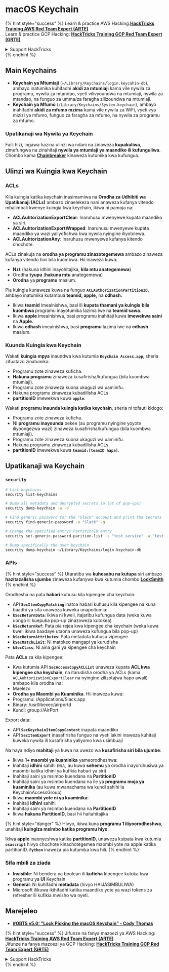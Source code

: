 # macOS Keychain

{% hint style="success" %}
Learn & practice AWS Hacking:<img src="../../.gitbook/assets/arte.png" alt="" data-size="line">[**HackTricks Training AWS Red Team Expert (ARTE)**](https://training.hacktricks.xyz/courses/arte)<img src="../../.gitbook/assets/arte.png" alt="" data-size="line">\
Learn & practice GCP Hacking: <img src="../../.gitbook/assets/grte.png" alt="" data-size="line">[**HackTricks Training GCP Red Team Expert (GRTE)**<img src="../../.gitbook/assets/grte.png" alt="" data-size="line">](https://training.hacktricks.xyz/courses/grte)

<details>

<summary>Support HackTricks</summary>

* Check the [**subscription plans**](https://github.com/sponsors/carlospolop)!
* **Join the** 💬 [**Discord group**](https://discord.gg/hRep4RUj7f) or the [**telegram group**](https://t.me/peass) or **follow** us on **Twitter** 🐦 [**@hacktricks\_live**](https://twitter.com/hacktricks\_live)**.**
* **Share hacking tricks by submitting PRs to the** [**HackTricks**](https://github.com/carlospolop/hacktricks) and [**HackTricks Cloud**](https://github.com/carlospolop/hacktricks-cloud) github repos.

</details>
{% endhint %}


## Main Keychains

* **Keychain ya Mtumiaji** (`~/Library/Keychains/login.keycahin-db`), ambayo inatumika kuhifadhi **akidi za mtumiaji** kama vile nywila za programu, nywila za mtandao, vyeti vilivyoundwa na mtumiaji, nywila za mtandao, na funguo za umma/za faragha zilizoundwa na mtumiaji.
* **Keychain ya Mfumo** (`/Library/Keychains/System.keychain`), ambayo inahifadhi **akidi za mfumo mzima** kama vile nywila za WiFi, vyeti vya mizizi ya mfumo, funguo za faragha za mfumo, na nywila za programu za mfumo.

### Upatikanaji wa Nywila ya Keychain

Faili hizi, ingawa hazina ulinzi wa ndani na zinaweza **kupakuliwa**, zimefungwa na zinahitaji **nywila ya mtumiaji ya maandiko ili kufunguliwa**. Chombo kama [**Chainbreaker**](https://github.com/n0fate/chainbreaker) kinaweza kutumika kwa kufungua.

## Ulinzi wa Kuingia kwa Keychain

### ACLs

Kila kuingia katika keychain inasimamiwa na **Orodha za Udhibiti wa Upatikanaji (ACLs)** ambazo zinaelekeza nani anaweza kufanya vitendo mbalimbali kwenye kuingia kwa keychain, ikiwa ni pamoja na:

* **ACLAuhtorizationExportClear**: Inaruhusu mwenyewe kupata maandiko ya siri.
* **ACLAuhtorizationExportWrapped**: Inaruhusu mwenyewe kupata maandiko ya wazi yaliyofichwa kwa nywila nyingine iliyotolewa.
* **ACLAuhtorizationAny**: Inaruhusu mwenyewe kufanya kitendo chochote.

ACLs zinakuja na **orodha ya programu zinazotegemewa** ambazo zinaweza kufanya vitendo hivi bila kuombwa. Hii inaweza kuwa:

* **N`il`** (hakuna idhini inayohitajika, **kila mtu anategemewa**)
* Orodha **tyupu** (**hakuna mtu** anategemewa)
* **Orodha** ya **programu** maalum.

Pia kuingia kunaweza kuwa na funguo **`ACLAuthorizationPartitionID`,** ambayo inatumika kutambua **teamid, apple,** na **cdhash.**

* Ikiwa **teamid** imeainishwa, basi ili **kupata thamani ya kuingia** **bila** **kuombwa** programu inayotumika lazima iwe na **teamid sawa**.
* Ikiwa **apple** imeainishwa, basi programu inahitaji kuwa **imewekwa saini** na **Apple**.
* Ikiwa **cdhash** imeainishwa, basi **programu** lazima iwe na **cdhash** maalum.

### Kuunda Kuingia kwa Keychain

Wakati **kuingia** **mpya** inaundwa kwa kutumia **`Keychain Access.app`**, sheria zifuatazo zinatumika:

* Programu zote zinaweza kuficha.
* **Hakuna programu** zinaweza kusafirisha/kufungua (bila kuombwa mtumiaji).
* Programu zote zinaweza kuona ukaguzi wa uaminifu.
* Hakuna programu zinaweza kubadilisha ACLs.
* **partitionID** imewekwa kuwa **`apple`**.

Wakati **programu inaunda kuingia katika keychain**, sheria ni tofauti kidogo:

* Programu zote zinaweza kuficha.
* Ni **programu inayounda** pekee (au programu nyingine yoyote iliyoongezwa wazi) zinaweza kusafirisha/kufungua (bila kuombwa mtumiaji).
* Programu zote zinaweza kuona ukaguzi wa uaminifu.
* Hakuna programu zinaweza kubadilisha ACLs.
* **partitionID** imewekwa kuwa **`teamid:[teamID hapa]`**.

## Upatikanaji wa Keychain

### `security`
```bash
# List keychains
security list-keychains

# Dump all metadata and decrypted secrets (a lot of pop-ups)
security dump-keychain -a -d

# Find generic password for the "Slack" account and print the secrets
security find-generic-password -a "Slack" -g

# Change the specified entrys PartitionID entry
security set-generic-password-parition-list -s "test service" -a "test acount" -S

# Dump specifically the user keychain
security dump-keychain ~/Library/Keychains/login.keychain-db
```
### APIs

{% hint style="success" %}
Utaratibu wa **kuhesabu na kutupa** siri ambazo **hazitazalisha ujumbe** zinaweza kufanywa kwa kutumia chombo [**LockSmith**](https://github.com/its-a-feature/LockSmith)
{% endhint %}

Orodhesha na pata **habari** kuhusu kila kipengee cha keychain:

* API **`SecItemCopyMatching`** inatoa habari kuhusu kila kipengee na kuna baadhi ya sifa unaweza kuweka unapoitumia:
* **`kSecReturnData`**: Ikiwa ni kweli, itajaribu kufungua data (weka kuwa uongo ili kuepuka pop-up zinazoweza kutokea)
* **`kSecReturnRef`**: Pata pia rejea kwa kipengee cha keychain (weka kuwa kweli ikiwa baadaye utaona unaweza kufungua bila pop-up)
* **`kSecReturnAttributes`**: Pata metadata kuhusu vipengee
* **`kSecMatchLimit`**: Ni matokeo mangapi ya kurudisha
* **`kSecClass`**: Ni aina gani ya kipengee cha keychain

Pata **ACLs** za kila kipengee:

* Kwa kutumia API **`SecAccessCopyACLList`** unaweza kupata **ACL kwa kipengee cha keychain**, na itarudisha orodha ya ACLs (kama `ACLAuhtorizationExportClear` na nyingine zilizotajwa hapo awali) ambapo kila orodha ina:
* Maelezo
* **Orodha ya Maombi ya Kuaminika**. Hii inaweza kuwa:
* Programu: /Applications/Slack.app
* Binary: /usr/libexec/airportd
* Kundi: group://AirPort

Export data:

* API **`SecKeychainItemCopyContent`** inapata maandiko
* API **`SecItemExport`** inasafirisha funguo na vyeti lakini inaweza kuhitaji kuweka nywila ili kusafirisha yaliyomo kwa usimbuaji

Na haya ndiyo **mahitaji** ya kuwa na uwezo wa **kusafirisha siri bila ujumbe**:

* Ikiwa **1+ maombi ya kuaminika** yameorodheshwa:
* Inahitaji **idhini** sahihi (**`Nil`**, au kuwa **sehemu** ya orodha inayoruhusiwa ya maombi katika idhini ya kufikia habari ya siri)
* Inahitaji saini ya msimbo kuendana na **PartitionID**
* Inahitaji saini ya msimbo kuendana na ile ya **programu moja ya kuaminika** (au kuwa mwanachama wa kundi sahihi la KeychainAccessGroup)
* Ikiwa **maombi yote ni ya kuaminika**:
* Inahitaji **idhini** sahihi
* Inahitaji saini ya msimbo kuendana na **PartitionID**
* Ikiwa **hakuna PartitionID**, basi hii haitahitajika

{% hint style="danger" %}
Hivyo, ikiwa kuna **programu 1 iliyoorodheshwa**, unahitaji **kuingiza msimbo katika programu hiyo**.

Ikiwa **apple** inaonyeshwa katika **partitionID**, unaweza kuipata kwa kutumia **`osascript`** hivyo chochote kinachotegemea maombi yote na apple katika partitionID. **`Python`** inaweza pia kutumika kwa hili.
{% endhint %}

### Sifa mbili za ziada

* **Invisible**: Ni bendera ya boolean ili **kuficha** kipengee kutoka kwa programu ya **UI** Keychain
* **General**: Ni kuhifadhi **metadata** (hivyo HAIJASIMBULIWA)
* Microsoft ilikuwa ikihifadhi katika maandiko yote ya wazi tokens za refresher ili kufikia mwisho wa nyeti.

## Marejeleo

* [**#OBTS v5.0: "Lock Picking the macOS Keychain" - Cody Thomas**](https://www.youtube.com/watch?v=jKE1ZW33JpY)


{% hint style="success" %}
Jifunze na fanya mazoezi ya AWS Hacking:<img src="../../.gitbook/assets/arte.png" alt="" data-size="line">[**HackTricks Training AWS Red Team Expert (ARTE)**](https://training.hacktricks.xyz/courses/arte)<img src="../../.gitbook/assets/arte.png" alt="" data-size="line">\
Jifunze na fanya mazoezi ya GCP Hacking: <img src="../../.gitbook/assets/grte.png" alt="" data-size="line">[**HackTricks Training GCP Red Team Expert (GRTE)**<img src="../../.gitbook/assets/grte.png" alt="" data-size="line">](https://training.hacktricks.xyz/courses/grte)

<details>

<summary>Support HackTricks</summary>

* Angalia [**mpango wa usajili**](https://github.com/sponsors/carlospolop)!
* **Jiunge na** 💬 [**kikundi cha Discord**](https://discord.gg/hRep4RUj7f) au [**kikundi cha telegram**](https://t.me/peass) au **fuata** sisi kwenye **Twitter** 🐦 [**@hacktricks\_live**](https://twitter.com/hacktricks\_live)**.**
* **Shiriki hila za udukuzi kwa kuwasilisha PRs kwa** [**HackTricks**](https://github.com/carlospolop/hacktricks) na [**HackTricks Cloud**](https://github.com/carlospolop/hacktricks-cloud) github repos.

</details>
{% endhint %}
